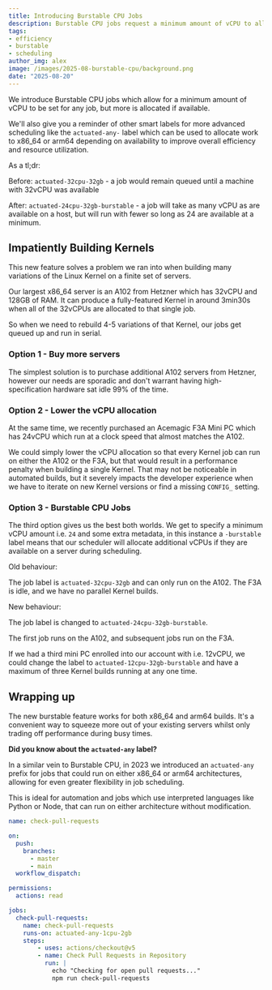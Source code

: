 ```yaml
---
title: Introducing Burstable CPU Jobs
description: Burstable CPU jobs request a minimum amount of vCPU to allocate, but will take more if available on a given server.
tags:
- efficiency
- burstable
- scheduling
author_img: alex
image: /images/2025-08-burstable-cpu/background.png
date: "2025-08-20"
---
```


We introduce Burstable CPU jobs which allow for a minimum amount of vCPU to be set for any job, but more is allocated if available.

We'll also give you a reminder of other smart labels for more advanced scheduling like the `actuated-any-` label which can be used to allocate work to x86_64 or arm64 depending on availability to improve overall efficiency and resource utilization.

As a tl;dr:

Before: `actuated-32cpu-32gb` - a job would remain queued until a machine with 32vCPU was available 

After: `actuated-24cpu-32gb-burstable` - a job will take as many vCPU as are available on a host, but will run with fewer so long as 24 are available at a minimum.

## Impatiently Building Kernels

This new feature solves a problem we ran into when building many variations of the Linux Kernel on a finite set of servers.

Our largest x86_64 server is an A102 from Hetzner which has 32vCPU and 128GB of RAM. It can produce a fully-featured Kernel in around 3min30s when all of the 32vCPUs are allocated to that single job.

So when we need to rebuild 4-5 variations of that Kernel, our jobs get queued up and run in serial.

### Option 1 - Buy more servers

The simplest solution is to purchase additional A102 servers from Hetzner, however our needs are sporadic and don't warrant having high-specification hardware sat idle 99% of the time.

### Option 2 - Lower the vCPU allocation

At the same time, we recently purchased an Acemagic F3A Mini PC which has 24vCPU which run at a clock speed that almost matches the A102.

We could simply lower the vCPU allocation so that every Kernel job can run on either the A102 or the F3A, but that would result in a performance penalty when building a single Kernel. That may not be noticeable in automated builds, but it severely impacts the developer experience when we have to iterate on new Kernel versions or find a missing `CONFIG_` setting.

### Option 3 - Burstable CPU Jobs

The third option gives us the best both worlds. We get to specify a minimum vCPU amount i.e. `24` and some extra metadata, in this instance a `-burstable` label means that our scheduler will allocate additional vCPUs if they are available on a server during scheduling.

Old behaviour:

The job label is `actuated-32cpu-32gb` and can only run on the A102. The F3A is idle, and we have no parallel Kernel builds.

New behaviour:

The job label is changed to `actuated-24cpu-32gb-burstable`.

The first job runs on the A102, and subsequent jobs run on the F3A.

If we had a third mini PC enrolled into our account with i.e. 12vCPU, we could change the label to `actuated-12cpu-32gb-burstable` and have a maximum of three Kernel builds running at any one time.

## Wrapping up

The new burstable feature works for both x86_64 and arm64 builds. It's a convenient way to squeeze more out of your existing servers whilst only trading off performance during busy times.

**Did you know about the `actuated-any` label?**

In a similar vein to Burstable CPU, in 2023 we introduced an `actuated-any` prefix for jobs that could run on either x86_64 or arm64 architectures, allowing for even greater flexibility in job scheduling.

This is ideal for automation and jobs which use interpreted languages like Python or Node, that can run on either architecture without modification.

```yaml
name: check-pull-requests

on:
  push:
    branches:
      - master
      - main
  workflow_dispatch:

permissions:
  actions: read

jobs:
  check-pull-requests:
    name: check-pull-requests
    runs-on: actuated-any-1cpu-2gb
    steps:
        - uses: actions/checkout@v5
        - name: Check Pull Requests in Repository
          run: |
            echo "Checking for open pull requests..."
            npm run check-pull-requests
```

